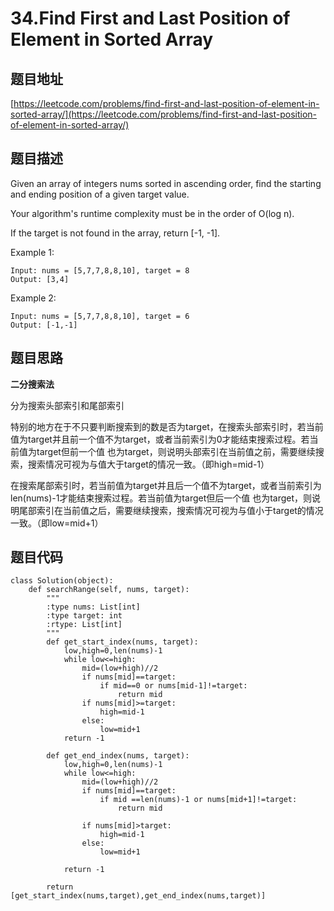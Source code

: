 34.Find First and Last Position of Element in Sorted Array
===========================================================

题目地址
-------
[https://leetcode.com/problems/find-first-and-last-position-of-element-in-sorted-array/](https://leetcode.com/problems/find-first-and-last-position-of-element-in-sorted-array/)

题目描述
--------
Given an array of integers nums sorted in ascending order, find the starting and ending position of a given target value.

Your algorithm's runtime complexity must be in the order of O(log n).

If the target is not found in the array, return [-1, -1].

Example 1:
```
Input: nums = [5,7,7,8,8,10], target = 8
Output: [3,4]
```
Example 2:
```
Input: nums = [5,7,7,8,8,10], target = 6
Output: [-1,-1]
```

题目思路
-------

**二分搜索法**

分为搜索头部索引和尾部索引

特别的地方在于不只要判断搜索到的数是否为target，在搜索头部索引时，若当前值为target并且前一个值不为target，或者当前索引为0才能结束搜索过程。若当前值为target但前一个值
也为target，则说明头部索引在当前值之前，需要继续搜索，搜索情况可视为与值大于target的情况一致。（即high=mid-1）


在搜索尾部索引时，若当前值为target并且后一个值不为target，或者当前索引为len(nums)-1才能结束搜索过程。若当前值为target但后一个值
也为target，则说明尾部索引在当前值之后，需要继续搜索，搜索情况可视为与值小于target的情况一致。（即low=mid+1）


题目代码
-------
```
class Solution(object):
    def searchRange(self, nums, target):
        """
        :type nums: List[int]
        :type target: int
        :rtype: List[int]
        """
        def get_start_index(nums, target):
            low,high=0,len(nums)-1
            while low<=high:
                mid=(low+high)//2
                if nums[mid]==target:
                    if mid==0 or nums[mid-1]!=target:
                        return mid
                if nums[mid]>=target:
                    high=mid-1
                else:
                    low=mid+1
            return -1
        
        def get_end_index(nums, target):
            low,high=0,len(nums)-1
            while low<=high:
                mid=(low+high)//2
                if nums[mid]==target: 
                    if mid ==len(nums)-1 or nums[mid+1]!=target:
                        return mid
                
                if nums[mid]>target:
                    high=mid-1
                else:
                    low=mid+1
                    
            return -1
        
        return [get_start_index(nums,target),get_end_index(nums,target)]
```
